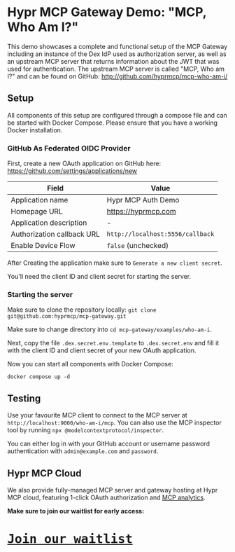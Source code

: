 # Hypr MCP Gateway Demo: "MCP, Who Am I?"

This demo showcases a complete and functional setup of the MCP Gateway including an instance of the Dex IdP used as
authorization server, as well as an upstream MCP server that returns information about the JWT that was used for
authentication.
The upstream MCP server is called "MCP, Who am I?" and can be found on GitHub: http://github.com/hyprmcp/mcp-who-am-i/

## Setup

All components of this setup are configured through a compose file and can be started with Docker Compose.
Please ensure that you have a working Docker installation.

### GitHub As Federated OIDC Provider

First, create a new OAuth application on GitHub here: https://github.com/settings/applications/new


| Field                      | Value                            |
|----------------------------|----------------------------------|
| Application name           | Hypr MCP Auth Demo               |
| Homepage URL               | https://hyprmcp.com              |
| Application description    | -                                |
| Authorization callback URL | `http://localhost:5556/callback` |
| Enable Device Flow         | `false` (unchecked)              |


After Creating the application make sure to `Generate a new client secret`.

You'll need the client ID and client secret for starting the server.

### Starting the server

Make sure to clone the repository locally: `git clone git@github.com:hyprmcp/mcp-gateway.git`

Make sure to change directory into `cd mcp-gateway/examples/who-am-i`.

Next, copy the file `.dex.secret.env.template` to `.dex.secret.env` and fill it with the client ID and client
secret of your new OAuth application.

Now you can start all components with Docker Compose:

```shell
docker compose up -d
```

## Testing

Use your favourite MCP client to connect to the MCP server at `http://localhost:9000/who-am-i/mcp`.
You can also use the MCP inspector tool by running `npx @modelcontextprotocol/inspector`.

You can either log in with your GitHub account or username password authentication with
`admin@example.com` and `password`.

## Hypr MCP Cloud

We also provide fully-managed MCP server and gateway hosting at Hypr MCP cloud, featuring
1-click OAuth authorization and [MCP analytics](https://hyprmcp.com/mcp-analytics/).

**Make sure to join our waitlist for early access:**

# <kbd>[**Join our waitlist**](https://hyprmcp.com/waitlist/)</kbd>

